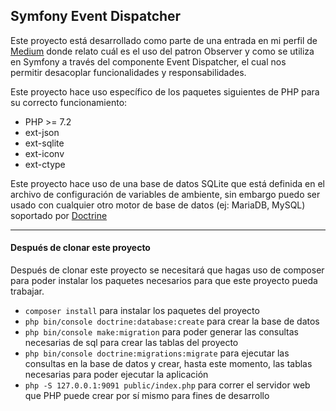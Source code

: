 ## Symfony Event Dispatcher

Este proyecto está desarrollado como parte de una entrada en mi perfil 
de [Medium](https://medium.com/@jaimeramirezc) donde relato cuál es el uso del patron Observer y como 
se utiliza en Symfony a través del componente Event Dispatcher, el cual nos  
permitir desacoplar funcionalidades y responsabilidades. 

Este proyecto hace uso específico de los paquetes siguientes de PHP para su correcto funcionamiento:
- PHP >= 7.2
- ext-json
- ext-sqlite
- ext-iconv
- ext-ctype

Este proyecto hace uso de una base de datos SQLite que está definida
en el archivo de configuración de variables de ambiente, sin embargo 
puedo ser usado con cualquier otro motor de base de datos (ej: MariaDB, MySQL)
soportado por [Doctrine](https://www.doctrine-project.org/projects/orm.html)

*** 
#### Después de clonar este proyecto 
Después de clonar este proyecto se necesitará que hagas uso de composer para poder 
instalar los paquetes necesarios para que este proyecto pueda trabajar. 

- `composer install` para instalar los paquetes del proyecto 
- `php bin/console doctrine:database:create` para crear la base de datos
- `php bin/console make:migration` para poder generar las consultas necesarias de sql para
crear las tablas del proyecto 
- `php bin/console doctrine:migrations:migrate` para ejecutar las consultas en la base de datos
y crear, hasta este momento, las tablas necesarias para poder ejecutar la aplicación
- `php -S 127.0.0.1:9091 public/index.php` para correr el servidor web que PHP puede crear 
por sí mismo para fines de desarrollo 

